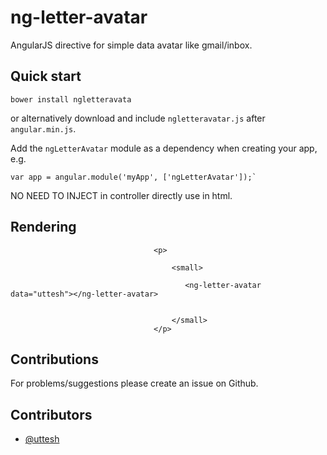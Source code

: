 # ng-letter-avatar

AngularJS directive for simple data avatar like gmail/inbox. 

## Quick start

```
bower install ngletteravata
```


or alternatively download and include `ngletteravatar.js` after `angular.min.js`.

Add the `ngLetterAvatar` module as a dependency when creating your app, e.g.

```
var app = angular.module('myApp', ['ngLetterAvatar']);`
```

NO NEED TO INJECT in controller directly use in html.

## Rendering


```
                                <p>
                                    
                                    <small>

                                       <ng-letter-avatar data="uttesh"></ng-letter-avatar>


                                    </small>
                                </p>
```


## Contributions

For problems/suggestions please create an issue on Github.

## Contributors

* [@uttesh](https://twitter.com/uttesh)


